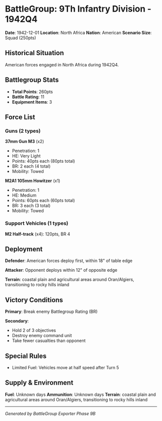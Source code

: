 # BattleGroup: 9Th Infantry Division - 1942Q4

**Date**: 1942-12-01
**Location**: North Africa
**Nation**: American
**Scenario Size**: Squad (250pts)

## Historical Situation

American forces engaged in North Africa during 1942Q4.

## Battlegroup Stats

- **Total Points**: 260pts
- **Battle Rating**: 11
- **Equipment Items**: 3

## Force List

### Guns (2 types)

**37mm Gun M3** (x2)
- Penetration: 1
- HE: Very Light
- Points: 40pts each (80pts total)
- BR: 2 each (4 total)
- Mobility: Towed

**M2A1 105mm Howitzer** (x1)
- Penetration: 1
- HE: Medium
- Points: 60pts each (60pts total)
- BR: 3 each (3 total)
- Mobility: Towed

### Support Vehicles (1 types)

**M2 Half-track** (x4): 120pts, BR 4

## Deployment

**Defender**: American forces deploy first, within 18" of table edge

**Attacker**: Opponent deploys within 12" of opposite edge

**Terrain**: coastal plain and agricultural areas around Oran/Algiers, transitioning to rocky hills inland

## Victory Conditions

**Primary**: Break enemy Battlegroup Rating (BR)

**Secondary**:
- Hold 2 of 3 objectives
- Destroy enemy command unit
- Take fewer casualties than opponent

## Special Rules

- Limited Fuel: Vehicles move at half speed after Turn 5

## Supply & Environment

**Fuel**: Unknown days
**Ammunition**: Unknown days
**Terrain**: coastal plain and agricultural areas around Oran/Algiers, transitioning to rocky hills inland

---

*Generated by BattleGroup Exporter Phase 9B*
